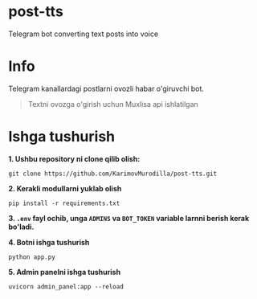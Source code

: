 # post-tts
Telegram bot converting text posts into voice


# Info
Telegram kanallardagi postlarni ovozli habar o'giruvchi bot.
> Textni ovozga o'girish uchun Muxlisa api ishlatilgan

# Ishga tushurish
**1. Ushbu repository ni clone qilib olish:**
```
git clone https://github.com/KarimovMurodilla/post-tts.git
```

**2. Kerakli modullarni yuklab olish**
```
pip install -r requirements.txt
```
  
**3. `.env` fayl ochib, unga `ADMINS` va `BOT_TOKEN` variable larnni berish kerak bo'ladi.**

**4. Botni ishga tushurish**
```
python app.py
```

**5. Admin panelni ishga tushurish**

```
uvicorn admin_panel:app --reload
```